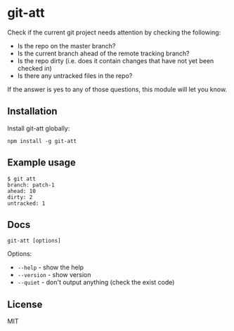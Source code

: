 # git-att

Check if the current git project needs attention by checking the following:

- Is the repo on the master branch?
- Is the current branch ahead of the remote tracking branch?
- Is the repo dirty (i.e. does it contain changes that have not yet been
  checked in)
- Is there any untracked files in the repo?

If the answer is yes to any of those questions, this module will let you
know.

## Installation

Install git-att globally:

```
npm install -g git-att
```

## Example usage

```
$ git att
branch: patch-1
ahead: 10
dirty: 2
untracked: 1
```

## Docs

```
git-att [options]
```

Options:

- `--help` - show the help
- `--version` - show version
- `--quiet` - don't output anything (check the exist code)

## License

MIT
